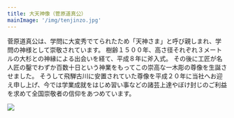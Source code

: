 ```yaml
---
title: 大天神像（菅原道真公）
mainImage: '/img/tenjinzo.jpg'
---
```


菅原道真公は、学問に大変秀でてられたため「天神さま」と呼び親しまれ、学問の神様として崇敬されています。 樹齢１５００年、高さ径それぞれ３メートルの大杉との神縁による出会いを経て、平成８年に斧入式。 その後に工匠が名人匠の鑿でわずか百数十日という神業をもってこの崇高な一木彫の尊像を生誕させました。 そうして飛騨古川に安置されていた尊像を平成２０年に当社へお迎え申し上げ、今では学業成就をはじめ習い事などの諸芸上達やぼけ封じのご利益を求めて全国崇敬者の信仰をあつめています。

![](/img/tenjin-entrance.jpg)
